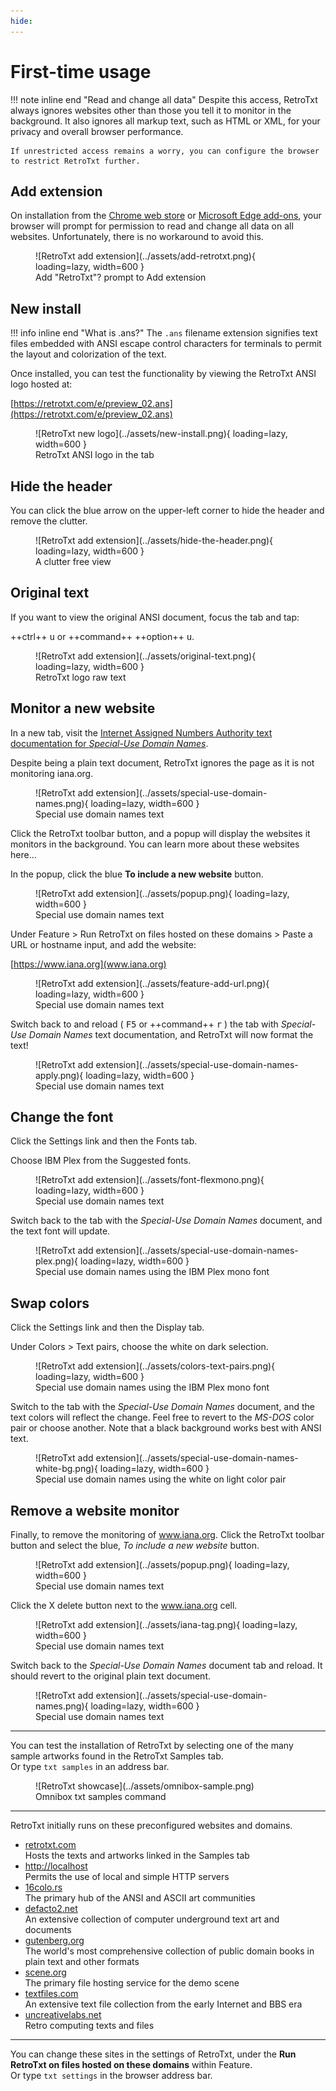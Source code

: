 ```yaml
---
hide:
---
```

# First-time usage

!!! note inline end "Read and change all data"
    Despite this access, RetroTxt always ignores websites other than those you tell it to monitor in the background. It also ignores all markup text, such as HTML or XML, for your privacy and overall browser performance.

    If unrestricted access remains a worry, you can configure the browser to restrict RetroTxt further.

## Add extension

On installation from the [Chrome web store](https://chrome.google.com/webstore/detail/retrotxt/gkjkgilckngllkopkogcaiojfajanahn) or [Microsoft Edge add-ons](https://microsoftedge.microsoft.com/addons/detail/retrotxt/hmgfnpgcofcpkgkadekmjdicaaeopkog), your browser will prompt for permission to read and change all data on all websites. Unfortunately, there is no workaround to avoid this.

<figure markdown>
  ![RetroTxt add extension](../assets/add-retrotxt.png){ loading=lazy, width=600 }
  <figcaption>Add "RetroTxt"? prompt to Add extension</figcaption>
</figure>

## New install

!!! info inline end "What is .ans?"
    The `.ans` filename extension signifies text files embedded with ANSI escape control characters for terminals to permit the layout and colorization of the text.

Once installed, you can test the functionality by viewing the RetroTxt ANSI logo hosted at:

[https://retrotxt.com/e/preview_02.ans](https://retrotxt.com/e/preview_02.ans)

<figure markdown>
  ![RetroTxt new logo](../assets/new-install.png){ loading=lazy, width=600 }
  <figcaption>RetroTxt ANSI logo in the tab</figcaption>
</figure>

## Hide the header

You can click the blue arrow on the upper-left corner to hide the header and remove the clutter.

<figure markdown>
  ![RetroTxt add extension](../assets/hide-the-header.png){ loading=lazy, width=600 }
  <figcaption>A clutter free view</figcaption>
</figure>

## Original text

If you want to view the original ANSI document, focus the tab and tap:

++ctrl++ <kbd>u</kbd> or ++command++ ++option++ <kbd>u</kbd>.

<figure markdown>
  ![RetroTxt add extension](../assets/original-text.png){ loading=lazy, width=600 }
  <figcaption>RetroTxt logo raw text</figcaption>
</figure>

## Monitor a new website

In a new tab, visit the [Internet Assigned Numbers Authority text documentation for _Special-Use Domain Names_](https://www.iana.org/assignments/special-use-domain-names/special-use-domain-names.txt).

Despite being a plain text document, RetroTxt ignores the page as it is not monitoring iana.org.

<figure markdown>
  ![RetroTxt add extension](../assets/special-use-domain-names.png){ loading=lazy, width=600 }
  <figcaption>Special use domain names text</figcaption>
</figure>

Click the RetroTxt toolbar button, and a popup will display the websites it monitors in the background. You can learn more about these websites here...

In the popup, click the blue __To include a new website__ button.

<figure markdown>
  ![RetroTxt add extension](../assets/popup.png){ loading=lazy, width=600 }
  <figcaption>Special use domain names text</figcaption>
</figure>

Under Feature > Run RetroTxt on files hosted on these domains > Paste a URL or hostname input, and add the website:

[https://www.iana.org](www.iana.org)

<figure markdown>
  ![RetroTxt add extension](../assets/feature-add-url.png){ loading=lazy, width=600 }
  <figcaption>Special use domain names text</figcaption>
</figure>

Switch back to and reload ( <kbd>F5</kbd> or ++command++ <kbd>r</kbd> ) the tab with _Special-Use Domain Names_ text documentation, and RetroTxt will now format the text!

<figure markdown>
  ![RetroTxt add extension](../assets/special-use-domain-names-apply.png){ loading=lazy, width=600 }
  <figcaption>Special use domain names text</figcaption>
</figure>

## Change the font

Click the Settings link and then the Fonts tab.

Choose IBM Plex from the Suggested fonts.

<figure markdown>
  ![RetroTxt add extension](../assets/font-flexmono.png){ loading=lazy, width=600 }
  <figcaption>Special use domain names text</figcaption>
</figure>

Switch back to the tab with the _Special-Use Domain Names_ document, and the text font will update.

<figure markdown>
  ![RetroTxt add extension](../assets/special-use-domain-names-plex.png){ loading=lazy, width=600 }
  <figcaption>Special use domain names using the IBM Plex mono font</figcaption>
</figure>

## Swap colors

Click the Settings link and then the Display tab.

Under Colors > Text pairs, choose the white on dark selection.

<figure markdown>
  ![RetroTxt add extension](../assets/colors-text-pairs.png){ loading=lazy, width=600 }
  <figcaption>Special use domain names using the IBM Plex mono font</figcaption>
</figure>

Switch to the tab with the _Special-Use Domain Names_ document, and the text colors will reflect the change. Feel free to revert to the _MS-DOS_ color pair or choose another. Note that a black background works best with ANSI text.

<figure markdown>
  ![RetroTxt add extension](../assets/special-use-domain-names-white-bg.png){ loading=lazy, width=600 }
  <figcaption>Special use domain names using the white on light color pair</figcaption>
</figure>

## Remove a website monitor

Finally, to remove the monitoring of www.iana.org. Click the RetroTxt toolbar button and select the blue, _To include a new website_ button.

<figure markdown>
  ![RetroTxt add extension](../assets/popup.png){ loading=lazy, width=600 }
  <figcaption>Special use domain names text</figcaption>
</figure>

Click the X delete button next to the www.iana.org cell.

<figure markdown>
  ![RetroTxt add extension](../assets/iana-tag.png){ loading=lazy, width=600 }
  <figcaption>Special use domain names text</figcaption>
</figure>

Switch back to the  _Special-Use Domain Names_  document tab and reload. It should revert to the original plain text document.

<figure markdown>
  ![RetroTxt add extension](../assets/special-use-domain-names.png){ loading=lazy, width=600 }
  <figcaption>Special use domain names text</figcaption>
</figure>

---

You can test the installation of RetroTxt by selecting one of the many sample artworks found in the RetroTxt Samples tab.<br>Or type `txt samples` in an address bar.

<figure markdown>
  ![RetroTxt showcase](../assets/omnibox-sample.png)
  <figcaption>Omnibox txt samples command</figcaption>
</figure>

---

RetroTxt initially runs on these preconfigured websites and domains.

- [retrotxt.com](https://retrotxt.com)<br>
Hosts the texts and artworks linked in the Samples tab
- [http://localhost](http://localhost)<br>
Permits the use of local and simple HTTP servers
- [16colo.rs](https://16colo.rs)<br>
The primary hub of the ANSI and ASCII art communities
- [defacto2.net](https://defacto2.net)<br>
An extensive collection of computer underground text art and documents
- [gutenberg.org](https://www.gutenberg.org)<br>
The world's most comprehensive collection of public domain books in plain text and other formats
- [scene.org](https://scene.org)<br>
The primary file hosting service for the demo scene
- [textfiles.com](http://textfiles.com)<br>
An extensive text file collection from the early Internet and BBS era
- [uncreativelabs.net](http://uncreativelabs.net)<br>
Retro computing texts and files

---

You can change these sites in the settings of RetroTxt, under the <strong>Run RetroTxt on files hosted on these domains</strong> within Feature.<br>
Or type `txt settings` in the browser address bar.